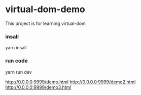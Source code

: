 # virtual-dom-demo

This project is for learning virtual-dom

### insall

yarn insall  

### run code

yarn run dev

http://0.0.0.0:9999/demo.html
http://0.0.0.0:9999/demo2.html
http://0.0.0.0:9999/demo3.html

